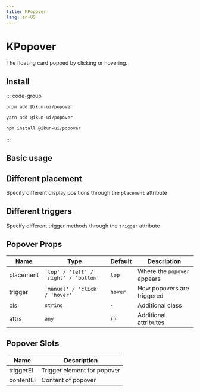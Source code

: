 ```yaml
---
title: KPopover
lang: en-US
---
```


# KPopover

The floating card popped by clicking or hovering.

## Install

::: code-group

```bash [pnpm]
pnpm add @ikun-ui/popover
```

```bash [yarn]
yarn add @ikun-ui/popover
```

```bash [npm]
npm install @ikun-ui/popover
```

:::

## Basic usage

<demo src="../../../../example/popover/basic.svelte" github="Popover"></demo>

## Different placement

Specify different display positions through the `placement` attribute

<demo src="../../../../example/popover/placement.svelte" github="Popover"></demo>

## Different triggers

Specify different trigger methods through the `trigger` attribute

<demo src="../../../../example/popover/trigger.svelte" github="Popover"></demo>

## Popover Props

| Name      | Type                                  | Default | Description                 |
| --------- | ------------------------------------- | ------- | --------------------------- |
| placement | `'top' / 'left' / 'right' / 'bottom'` | `top`   | Where the `popover` appears |
| trigger   | `'manual' / 'click' / 'hover'`        | `hover` | How popovers are triggered  |
| cls       | `string`                              | `-`     | Additional class            |
| attrs     | `any`                                 | `{}`    | Additional attributes       |

## Popover Slots

| Name      | Description                 |
| --------- | --------------------------- |
| triggerEl | Trigger element for popover |
| contentEl | Content of popover          |
